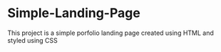 # Simple-Landing-Page
This project is a simple porfolio landing page created using HTML and styled using CSS
